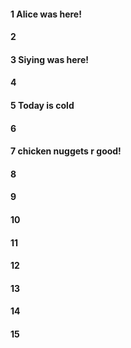 
#### 1 Alice was here!
#### 2
#### 3 Siying was here!
#### 4
#### 5 Today is cold
#### 6
#### 7 chicken nuggets r good!
#### 8
#### 9
#### 10
#### 11
#### 12
#### 13
#### 14
#### 15